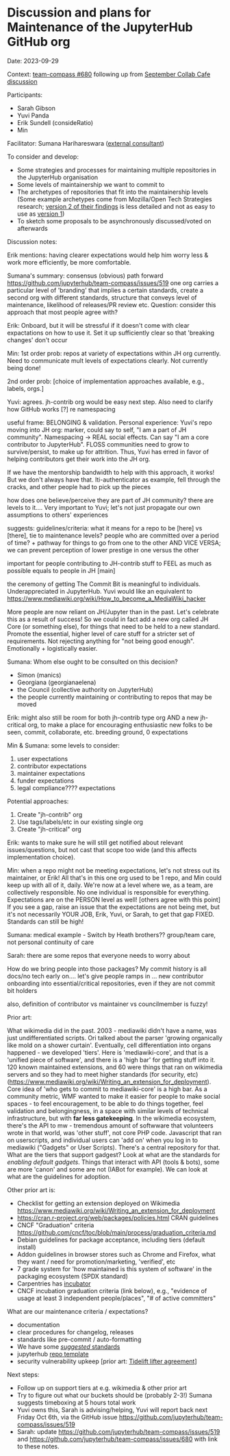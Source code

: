 # Discussion and plans for Maintenance of the JupyterHub GitHub org

Date: 2023-09-29

Context: [team-compass #680](https://github.com/jupyterhub/team-compass/issues/680) following up from [September Collab Cafe discussion](https://jupyterhub-team-compass.readthedocs.io/en/latest/meetings/collab-cafe/2023.html#lowest-level-of-maintenance-for-jupyterhub-org-project-s)

Participants:

- Sarah Gibson
- Yuvi Panda
- Erik Sundell (consideRatio)
- Min

Facilitator: Sumana Harihareswara ([external consultant](https://www.changeset.nyc/))

To consider and develop:

- Some strategies and processes for maintaining multiple repositories in the JupyterHub organisation
- Some levels of maintainership we want to commit to
- The archetypes of repositories that fit into the maintainership levels (Some example archetypes come from Mozilla/Open Tech Strategies research; [version 2 of their findings](https://opentechstrategies.com/archetypes-files/open-source-archetypes-v2.pdf) is less detailed and not as easy to use as [version 1](https://blog.jwf.io/wp-content/uploads/2020/11/Open-Source-Archetypes-Mozilla-Open-Tech-Strategies-May-2018.pdf))
- To sketch some proposals to be asynchronously discussed/voted on afterwards

Discussion notes:

Erik mentions: having clearer expectations would help him worry less & work more efficiently, be more comfortable.

Sumana's summary: consensus (obvious) path forward
<https://github.com/jupyterhub/team-compass/issues/519> one org carries a particular level of 'branding' that implies a certain standards, create a second org with different standards, structure that conveys level of maintenance, likelihood of releases/PR review etc. Question: consider this approach that most people agree with?

Erik: Onboard, but it will be stressful if it doesn't come with clear expactations on how to use it. Set it up sufficiently clear so that 'breaking changes' don't occur

Min: 1st order prob: repos at variety of expectations within JH org currently. Need to communicate mult levels of expectations clearly. Not currently being done!

2nd order prob: \[choice of implementation approaches available, e.g., labels, orgs.\]

Yuvi: agrees. jh-contrib org would be easy next step. Also need to clarify how GitHub works \[?\] re namespacing

useful frame: BELONGING & validation. Personal experience: Yuvi's repo moving into JH org: marker, could say to self, "I am a part of JH community". Namespacing -> REAL social effects. Can say "I am a core contributor to JupyterHub". FLOSS communities need to grow to survive/persist, to make up for attrition. Thus, Yuvi has erred in favor of helping contributors get their work into the JH org.

If we have the mentorship bandwidth to help with this approach, it works! But we don't always have that. lti-authenticator as example, fell through the cracks, and other people had to pick up the pieces

how does one believe/perceive they are part of JH community? there are levels to it.... Very important to Yuvi; let's not just propagate our own assumptions to others' experiences

suggests: guidelines/criteria: what it means for a repo to be \[here\] vs \[there\], tie to maintenance levels? people who are committed over a period of time? + pathway for things to go from one to the other AND VICE VERSA; we can prevent perception of lower prestige in one versus the other

important for people contributing to JH-contrib stuff to FEEL as much as possible equals to people in JH \[main\]

the ceremony of getting The Commit Bit is meaningful to individuals. Underappreciated in JupyterHub. Yuvi would like an equivalent to <https://www.mediawiki.org/wiki/How_to_become_a_MediaWiki_hacker>

More people are now reliant on JH/Jupyter than in the past. Let's celebrate this as a result of success! So we could in fact add a new org called JH Core (or something else), for things that need to be held to a new standard. Promote the essential, higher level of care stuff for a stricter set of requirements. Not rejecting anything for "not being good enough". Emotionally + logistically easier.

Sumana: Whom else ought to be consulted on this decision?

- Simon (manics)
- Georgiana (georgianaelena)
- the Council (collective authority on JupyterHub)
- the people currently maintaining or contributing to repos that may be moved

Erik: might also still be room for both jh-contrib type org AND a new jh-critical org, to make a place for encouraging enthusiastic new folks to be seen, commit, collaborate, etc. breeding ground, 0 expectations

Min & Sumana: some levels to consider:

1. user expectations
1. contributor expectations
1. maintainer expectations
1. funder expectations
1. legal compliance???? expectations

Potential approaches:

1. Create "jh-contrib" org
1. Use tags/labels/etc in our existing single org
1. Create "jh-critical" org

Erik: wants to make sure he will still get notified about relevant issues/questions, but not cast that scope too wide (and this affects implementation choice).

Min: when a repo might not be meeting expectations, let's not stress out its maintainer, or Erik! All that's in this one org used to be 1 repo, and Min could keep up with all of it, daily. We're now at a level where we, as a team, are collectively responsible. No one individual is responsible for everything. Expectations are on the PERSON level as well! \[others agree with this point\] If you see a gap, raise an issue that the expectations are not being met, but it's not necessarily YOUR JOB, Erik, Yuvi, or Sarah, to get that gap FIXED. Standards can still be high!

Sumana: medical example  - Switch by Heath brothers?? group/team care, not personal continuity of care

Sarah: there are some repos that everyone needs to worry about

How do we bring people into those packages? My commit history is all docs/no tech early on.... let's give people ramps in ... new contributor onboarding into essential/critical repositories, even if they are not commit bit holders

also, definition of contributor vs maintainer vs councilmember is fuzzy!

Prior art:

What wikimedia did in the past. 2003 - mediawiki didn't have a name, was just undifferentiated scripts. Ori talked about the parser 'growing organically like mold on a shower curtain'. Eventually, cell differentiation into organs happened - we developed 'tiers'. Here is 'mediawiki-core', and that is a 'unified piece of software', and there is a 'high bar' for getting stuff into it. 120 known maintained extensions, and 60 were things that ran on wikimedia servers and so they had to meet higher standards (for security, etc) (<https://www.mediawiki.org/wiki/Writing_an_extension_for_deployment>). Core idea of 'who gets to commit to mediawiki-core' is a high bar. As a community metric, WMF wanted to make it easier for people to make social spaces - to feel encouragement, to be able to do things together, feel validation and belongingness, in a space with similar levels of technical infrastructure, but with **far less gatekeeping**. In the wikimedia ecosystem, there's the API to mw - tremendous amount of softwware that volunteers wrote in that world, was 'other stuff', not core PHP code. Javascript that ran on userscripts, and individual users can 'add on' when you log in to mediawiki ("Gadgets" or User Scripts). There's a central repository for that. What are the tiers that support gadgest? Look at what are the standards for *enabling default gadgets*. Things that interact with API (tools & bots), some are more 'canon' and some are not (IABot for example). We can look at what are the guidelines for adoption.

Other prior art is:

- Checklist for getting an extension deployed on Wikimedia <https://www.mediawiki.org/wiki/Writing_an_extension_for_deployment>
- <https://cran.r-project.org/web/packages/policies.html> CRAN guidelines
- CNCF "Graduation" criteria <https://github.com/cncf/toc/blob/main/process/graduation_criteria.md>
- Debian guidelines for package acceptance, including tiers (default install)
- Addon guidelines in browser stores such as Chrome and Firefox, what they want / need for promotion/marketing, 'verified', etc
- 7 grade system for 'how maintained is this system of software' in the packaging ecosystem (SPDX standard)
- Carpentries has [incubator](https://carpentries-incubator.org)
- CNCF incubation graduation criteria (link below), e.g., "evidence of usage at least 3 independent people/places", "# of active committers"

What are our maintenance criteria / expectations?

- documentation
- clear procedures for changelog, releases
- standards like pre-commit / auto-formatting
- We have some [_suggested_  standards](https://jupyterhub-team-compass.readthedocs.io/en/latest/practices/repository-code-standards.html)
- jupyterhub [repo template](https://github.com/jupyterhub/jupyterhub-python-repo-template)
- security vulnerability upkeep \[prior art: [Tidelift lifter agreement](https://support.tidelift.com/hc/en-us/articles/4406288074260-Lifter-tasks-overview#lifter-tasks-overview-0-0)\]

Next steps:

- Follow up on support tiers at e.g. wikimedia & other prior art
- Try to figure out what our buckets should be (probably 2-3!) Sumana suggests timeboxing at 5 hours total work
- Yuvi owns this, Sarah is advising/helping, Yuvi will report back next Friday Oct 6th, via the GitHub issue <https://github.com/jupyterhub/team-compass/issues/519>
- Sarah: update <https://github.com/jupyterhub/team-compass/issues/519> and <https://github.com/jupyterhub/team-compass/issues/680> with link to these notes.
